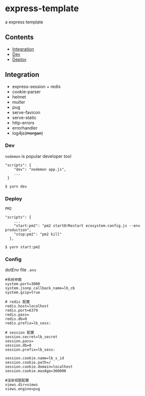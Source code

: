 # express-template
a express template

## Contents
- [Integration](#-Integration)
- [Dev](#-Dev)
- [Deploy](#-Deploy)

## Integration
- express-session + redis
- cookie-parser
- helmet
- multer
- pug
- serve-favicon
- serve-static
- http-errors
- errorhandler
- log4js(~~morgan~~)

### Dev
`nodemon` is popular developer tool

```
"scripts": {
    "dev": "nodemon app.js",
    ...
 }
```

```
$ yarn dev
```

### Deploy
`PM2` 

```
"scripts": {
    ...
    "start:pm2": "pm2 startOrRestart ecosystem.config.js --env production",
    "stop:pm2": "pm2 kill"
  },
```

```
$ yarn start:pm2
```
### Config
dotEnv file `.env`

```
#系统参数
system.port=3000
system.jsonp_callback_name=lb_cb
system.gzip=true

# redis 配置
redis.host=localhost
redis.port=6379
redis.pass=
redis.db=0
redis.prefix=lb_sess:

# session 配置
session.secret=lb_secret
session.pass=
session.db=0
session.prefix=lb_sess:

session.cookie.name=lb_s_id
session.cookie.path=/
session.cookie.domain=localhost
session.cookie.maxAge=360000

#渲染视图配置
views.dir=views
views.engine=pug
```
